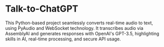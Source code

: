 # Talk-to-ChatGPT
This Python-based project seamlessly converts real-time audio to text, using PyAudio and WebSocket technology. It transcribes audio via AssemblyAI and generates responses with OpenAI's GPT-3.5, highlighting skills in AI, real-time processing, and secure API usage.
